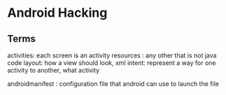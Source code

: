# Android Hacking

## Terms
activities: each screen is an activity
resources : any other that is not java code
layout: how a view should look, xml 
intent: represent a way for one activity to another, what activity 

androidmanifest : configuration file that android can use to launch the file

